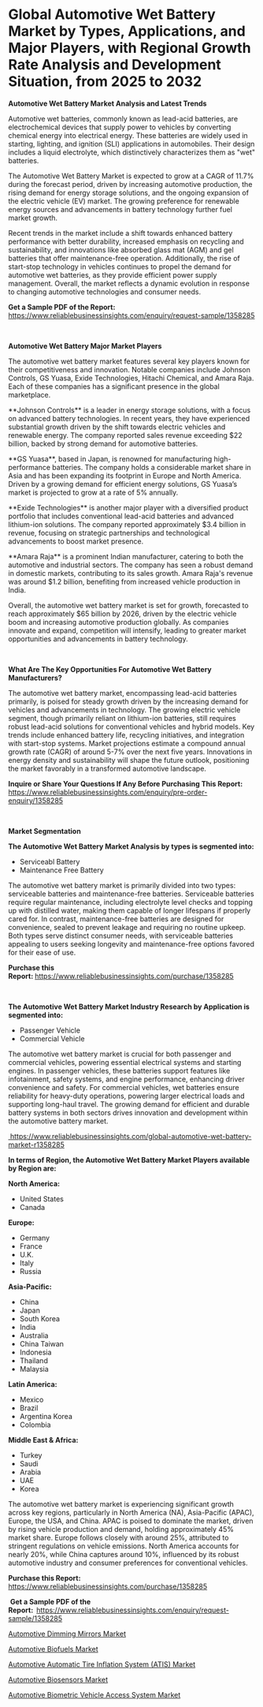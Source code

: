 <p><h1>Global Automotive Wet Battery Market by Types, Applications, and Major Players, with Regional Growth Rate Analysis and Development Situation, from 2025 to 2032</h1></p><p><strong>Automotive Wet Battery Market Analysis and Latest Trends</strong></p>
<p><p>Automotive wet batteries, commonly known as lead-acid batteries, are electrochemical devices that supply power to vehicles by converting chemical energy into electrical energy. These batteries are widely used in starting, lighting, and ignition (SLI) applications in automobiles. Their design includes a liquid electrolyte, which distinctively characterizes them as "wet" batteries. </p><p>The Automotive Wet Battery Market is expected to grow at a CAGR of 11.7% during the forecast period, driven by increasing automotive production, the rising demand for energy storage solutions, and the ongoing expansion of the electric vehicle (EV) market. The growing preference for renewable energy sources and advancements in battery technology further fuel market growth.</p><p>Recent trends in the market include a shift towards enhanced battery performance with better durability, increased emphasis on recycling and sustainability, and innovations like absorbed glass mat (AGM) and gel batteries that offer maintenance-free operation. Additionally, the rise of start-stop technology in vehicles continues to propel the demand for automotive wet batteries, as they provide efficient power supply management. Overall, the market reflects a dynamic evolution in response to changing automotive technologies and consumer needs.</p></p>
<p><strong>Get a Sample PDF of the Report:&nbsp;</strong> <a href="https://www.reliablebusinessinsights.com/enquiry/request-sample/1358285?utm_campaign=1837&utm_medium=2&utm_source=Github&utm_content=ia&utm_term=30032025&utm_id=automotive-wet-battery">https://www.reliablebusinessinsights.com/enquiry/request-sample/1358285</a></p>
<p>&nbsp;</p>
<p><strong>Automotive Wet Battery Major Market Players</strong></p>
<p><p>The automotive wet battery market features several key players known for their competitiveness and innovation. Notable companies include Johnson Controls, GS Yuasa, Exide Technologies, Hitachi Chemical, and Amara Raja. Each of these companies has a significant presence in the global marketplace.</p><p>**Johnson Controls** is a leader in energy storage solutions, with a focus on advanced battery technologies. In recent years, they have experienced substantial growth driven by the shift towards electric vehicles and renewable energy. The company reported sales revenue exceeding $22 billion, backed by strong demand for automotive batteries.</p><p>**GS Yuasa**, based in Japan, is renowned for manufacturing high-performance batteries. The company holds a considerable market share in Asia and has been expanding its footprint in Europe and North America. Driven by a growing demand for efficient energy solutions, GS Yuasa’s market is projected to grow at a rate of 5% annually.</p><p>**Exide Technologies** is another major player with a diversified product portfolio that includes conventional lead-acid batteries and advanced lithium-ion solutions. The company reported approximately $3.4 billion in revenue, focusing on strategic partnerships and technological advancements to boost market presence.</p><p>**Amara Raja** is a prominent Indian manufacturer, catering to both the automotive and industrial sectors. The company has seen a robust demand in domestic markets, contributing to its sales growth. Amara Raja's revenue was around $1.2 billion, benefiting from increased vehicle production in India.</p><p>Overall, the automotive wet battery market is set for growth, forecasted to reach approximately $65 billion by 2026, driven by the electric vehicle boom and increasing automotive production globally. As companies innovate and expand, competition will intensify, leading to greater market opportunities and advancements in battery technology.</p></p>
<p>&nbsp;</p>
<p><strong>What Are The Key Opportunities For Automotive Wet Battery Manufacturers?</strong></p>
<p><p>The automotive wet battery market, encompassing lead-acid batteries primarily, is poised for steady growth driven by the increasing demand for vehicles and advancements in technology. The growing electric vehicle segment, though primarily reliant on lithium-ion batteries, still requires robust lead-acid solutions for conventional vehicles and hybrid models. Key trends include enhanced battery life, recycling initiatives, and integration with start-stop systems. Market projections estimate a compound annual growth rate (CAGR) of around 5-7% over the next five years. Innovations in energy density and sustainability will shape the future outlook, positioning the market favorably in a transformed automotive landscape.</p></p>
<p><strong>Inquire or Share Your Questions If Any Before Purchasing This Report:</strong> <a href="https://www.reliablebusinessinsights.com/enquiry/pre-order-enquiry/1358285?utm_campaign=1837&utm_medium=2&utm_source=Github&utm_content=ia&utm_term=30032025&utm_id=automotive-wet-battery">https://www.reliablebusinessinsights.com/enquiry/pre-order-enquiry/1358285</a></p>
<p>&nbsp;</p>
<p><strong>Market Segmentation</strong></p>
<p><strong>The Automotive Wet Battery Market Analysis by types is segmented into:</strong></p>
<p><ul><li>Serviceabl Battery</li><li>Maintenance Free Battery</li></ul></p>
<p><p>The automotive wet battery market is primarily divided into two types: serviceable batteries and maintenance-free batteries. Serviceable batteries require regular maintenance, including electrolyte level checks and topping up with distilled water, making them capable of longer lifespans if properly cared for. In contrast, maintenance-free batteries are designed for convenience, sealed to prevent leakage and requiring no routine upkeep. Both types serve distinct consumer needs, with serviceable batteries appealing to users seeking longevity and maintenance-free options favored for their ease of use.</p></p>
<p><strong>Purchase this Report:&nbsp;</strong><a href="https://www.reliablebusinessinsights.com/purchase/1358285?utm_campaign=1837&utm_medium=2&utm_source=Github&utm_content=ia&utm_term=30032025&utm_id=automotive-wet-battery">https://www.reliablebusinessinsights.com/purchase/1358285</a></p>
<p>&nbsp;</p>
<p><strong>The Automotive Wet Battery Market Industry Research by Application is segmented into:</strong></p>
<p><ul><li>Passenger Vehicle</li><li>Commercial Vehicle</li></ul></p>
<p><p>The automotive wet battery market is crucial for both passenger and commercial vehicles, powering essential electrical systems and starting engines. In passenger vehicles, these batteries support features like infotainment, safety systems, and engine performance, enhancing driver convenience and safety. For commercial vehicles, wet batteries ensure reliability for heavy-duty operations, powering larger electrical loads and supporting long-haul travel. The growing demand for efficient and durable battery systems in both sectors drives innovation and development within the automotive battery market.</p></p>
<p><a href="https://www.reliablebusinessinsights.com/global-automotive-wet-battery-market-r1358285?utm_campaign=1837&utm_medium=2&utm_source=Github&utm_content=ia&utm_term=30032025&utm_id=automotive-wet-battery">&nbsp;https://www.reliablebusinessinsights.com/global-automotive-wet-battery-market-r1358285</a></p>
<p><strong>In terms of Region, the Automotive Wet Battery Market Players available by Region are:</strong></p>
<p>
    <p> <strong> North America: </strong>
        <ul>
            <li>United States</li>
            <li>Canada</li>
        </ul>
        </p> 
    <p> <strong> Europe: </strong>
        <ul>
            <li>Germany</li>
            <li>France</li>
            <li>U.K.</li>
            <li>Italy</li>
            <li>Russia</li>
        </ul>
        </p> 
    <p> <strong> Asia-Pacific: </strong>
        <ul>
            <li>China</li>
            <li>Japan</li>
            <li>South Korea</li>
            <li>India</li>
            <li>Australia</li>
            <li>China Taiwan</li>
            <li>Indonesia</li>
            <li>Thailand</li>
            <li>Malaysia</li>
        </ul>
        </p> 
    <p> <strong> Latin America: </strong>
        <ul>
            <li>Mexico</li>
            <li>Brazil</li>
            <li>Argentina Korea</li>
            <li>Colombia</li>
        </ul>
        </p> 
    <p> <strong> Middle East & Africa: </strong>
        <ul>
            <li>Turkey</li>
            <li>Saudi</li>
            <li>Arabia</li>
            <li>UAE</li>
            <li>Korea</li>
        </ul>
    </p>
    </p>
<p><p>The automotive wet battery market is experiencing significant growth across key regions, particularly in North America (NA), Asia-Pacific (APAC), Europe, the USA, and China. APAC is poised to dominate the market, driven by rising vehicle production and demand, holding approximately 45% market share. Europe follows closely with around 25%, attributed to stringent regulations on vehicle emissions. North America accounts for nearly 20%, while China captures around 10%, influenced by its robust automotive industry and consumer preferences for conventional vehicles.</p></p>
<p><strong>Purchase this Report: </strong><a href="https://www.reliablebusinessinsights.com/purchase/1358285?utm_campaign=1837&utm_medium=2&utm_source=Github&utm_content=ia&utm_term=30032025&utm_id=automotive-wet-battery">https://www.reliablebusinessinsights.com/purchase/1358285</a></p>
<p>&nbsp;<strong>Get a Sample PDF of the Report:&nbsp;&nbsp;</strong><a href="https://www.reliablebusinessinsights.com/enquiry/request-sample/1358285?utm_campaign=1837&utm_medium=2&utm_source=Github&utm_content=ia&utm_term=30032025&utm_id=automotive-wet-battery">https://www.reliablebusinessinsights.com/enquiry/request-sample/1358285</a></p>
<p><strong></strong></p>
<p><p><a href="https://github.com/uripeachrii/Market-Research-Report-List-1/blob/main/automotive-dimming-mirrors-market.md?utm_campaign=1837&utm_medium=2&utm_source=Github&utm_content=ia&utm_term=30032025&utm_id=automotive-wet-battery">Automotive Dimming Mirrors Market</a></p><p><a href="https://github.com/buenayankobl/Market-Research-Report-List-1/blob/main/automotive-biofuels-market.md?utm_campaign=1837&utm_medium=2&utm_source=Github&utm_content=ia&utm_term=30032025&utm_id=automotive-wet-battery">Automotive Biofuels Market</a></p><p><a href="https://github.com/laingragle95/Market-Research-Report-List-1/blob/main/automotive-automatic-tire-inflation-system-atis-market.md?utm_campaign=1837&utm_medium=2&utm_source=Github&utm_content=ia&utm_term=30032025&utm_id=automotive-wet-battery">Automotive Automatic Tire Inflation System (ATIS) Market</a></p><p><a href="https://github.com/mcveathuane2/Market-Research-Report-List-1/blob/main/automotive-biosensors-market.md?utm_campaign=1837&utm_medium=2&utm_source=Github&utm_content=ia&utm_term=30032025&utm_id=automotive-wet-battery">Automotive Biosensors Market</a></p><p><a href="https://github.com/rakowpleetj1/Market-Research-Report-List-1/blob/main/automotive-biometric-vehicle-access-system-market.md?utm_campaign=1837&utm_medium=2&utm_source=Github&utm_content=ia&utm_term=30032025&utm_id=automotive-wet-battery">Automotive Biometric Vehicle Access System Market</a></p></p>